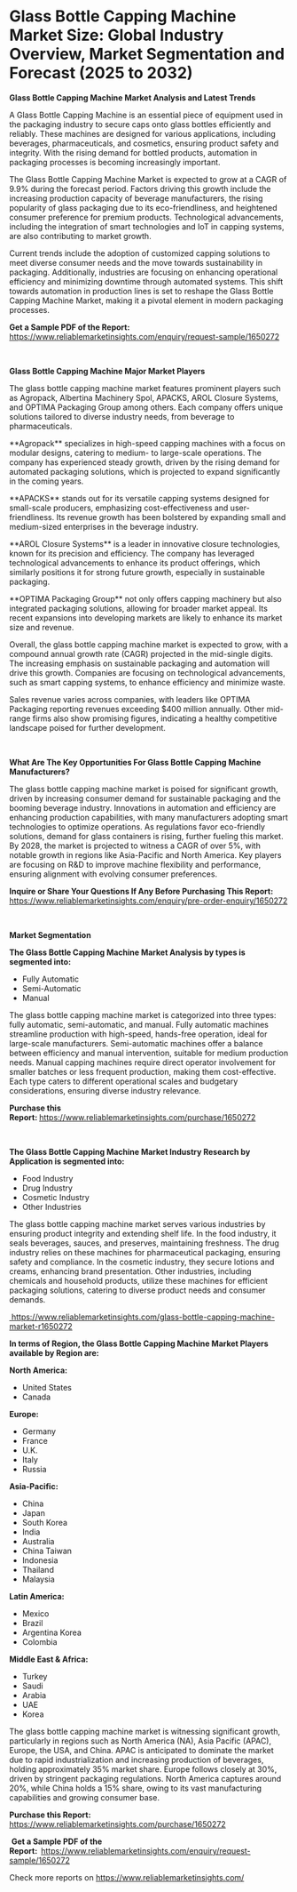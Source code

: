 <p><h1>Glass Bottle Capping Machine Market Size: Global Industry Overview, Market Segmentation and Forecast (2025 to 2032)</h1></p><p><strong>Glass Bottle Capping Machine Market Analysis and Latest Trends</strong></p>
<p><p>A Glass Bottle Capping Machine is an essential piece of equipment used in the packaging industry to secure caps onto glass bottles efficiently and reliably. These machines are designed for various applications, including beverages, pharmaceuticals, and cosmetics, ensuring product safety and integrity. With the rising demand for bottled products, automation in packaging processes is becoming increasingly important.</p><p>The Glass Bottle Capping Machine Market is expected to grow at a CAGR of 9.9% during the forecast period. Factors driving this growth include the increasing production capacity of beverage manufacturers, the rising popularity of glass packaging due to its eco-friendliness, and heightened consumer preference for premium products. Technological advancements, including the integration of smart technologies and IoT in capping systems, are also contributing to market growth.</p><p>Current trends include the adoption of customized capping solutions to meet diverse consumer needs and the move towards sustainability in packaging. Additionally, industries are focusing on enhancing operational efficiency and minimizing downtime through automated systems. This shift towards automation in production lines is set to reshape the Glass Bottle Capping Machine Market, making it a pivotal element in modern packaging processes.</p></p>
<p><strong>Get a Sample PDF of the Report:&nbsp;</strong> <a href="https://www.reliablemarketinsights.com/enquiry/request-sample/1650272?utm_campaign=2302&utm_medium=2&utm_source=Github&utm_content=ia&utm_term=17022025&utm_id=glass-bottle-capping-machine">https://www.reliablemarketinsights.com/enquiry/request-sample/1650272</a></p>
<p>&nbsp;</p>
<p><strong>Glass Bottle Capping Machine Major Market Players</strong></p>
<p><p>The glass bottle capping machine market features prominent players such as Agropack, Albertina Machinery Spol, APACKS, AROL Closure Systems, and OPTIMA Packaging Group among others. Each company offers unique solutions tailored to diverse industry needs, from beverage to pharmaceuticals.</p><p>**Agropack** specializes in high-speed capping machines with a focus on modular designs, catering to medium- to large-scale operations. The company has experienced steady growth, driven by the rising demand for automated packaging solutions, which is projected to expand significantly in the coming years.</p><p>**APACKS** stands out for its versatile capping systems designed for small-scale producers, emphasizing cost-effectiveness and user-friendliness. Its revenue growth has been bolstered by expanding small and medium-sized enterprises in the beverage industry.</p><p>**AROL Closure Systems** is a leader in innovative closure technologies, known for its precision and efficiency. The company has leveraged technological advancements to enhance its product offerings, which similarly positions it for strong future growth, especially in sustainable packaging.</p><p>**OPTIMA Packaging Group** not only offers capping machinery but also integrated packaging solutions, allowing for broader market appeal. Its recent expansions into developing markets are likely to enhance its market size and revenue.</p><p>Overall, the glass bottle capping machine market is expected to grow, with a compound annual growth rate (CAGR) projected in the mid-single digits. The increasing emphasis on sustainable packaging and automation will drive this growth. Companies are focusing on technological advancements, such as smart capping systems, to enhance efficiency and minimize waste.</p><p>Sales revenue varies across companies, with leaders like OPTIMA Packaging reporting revenues exceeding $400 million annually. Other mid-range firms also show promising figures, indicating a healthy competitive landscape poised for further development.</p></p>
<p>&nbsp;</p>
<p><strong>What Are The Key Opportunities For Glass Bottle Capping Machine Manufacturers?</strong></p>
<p><p>The glass bottle capping machine market is poised for significant growth, driven by increasing consumer demand for sustainable packaging and the booming beverage industry. Innovations in automation and efficiency are enhancing production capabilities, with many manufacturers adopting smart technologies to optimize operations. As regulations favor eco-friendly solutions, demand for glass containers is rising, further fueling this market. By 2028, the market is projected to witness a CAGR of over 5%, with notable growth in regions like Asia-Pacific and North America. Key players are focusing on R&D to improve machine flexibility and performance, ensuring alignment with evolving consumer preferences.</p></p>
<p><strong>Inquire or Share Your Questions If Any Before Purchasing This Report:</strong> <a href="https://www.reliablemarketinsights.com/enquiry/pre-order-enquiry/1650272?utm_campaign=2302&utm_medium=2&utm_source=Github&utm_content=ia&utm_term=17022025&utm_id=glass-bottle-capping-machine">https://www.reliablemarketinsights.com/enquiry/pre-order-enquiry/1650272</a></p>
<p>&nbsp;</p>
<p><strong>Market Segmentation</strong></p>
<p><strong>The Glass Bottle Capping Machine Market Analysis by types is segmented into:</strong></p>
<p><ul><li>Fully Automatic</li><li>Semi-Automatic</li><li>Manual</li></ul></p>
<p><p>The glass bottle capping machine market is categorized into three types: fully automatic, semi-automatic, and manual. Fully automatic machines streamline production with high-speed, hands-free operation, ideal for large-scale manufacturers. Semi-automatic machines offer a balance between efficiency and manual intervention, suitable for medium production needs. Manual capping machines require direct operator involvement for smaller batches or less frequent production, making them cost-effective. Each type caters to different operational scales and budgetary considerations, ensuring diverse industry relevance.</p></p>
<p><strong>Purchase this Report:&nbsp;</strong><a href="https://www.reliablemarketinsights.com/purchase/1650272?utm_campaign=2302&utm_medium=2&utm_source=Github&utm_content=ia&utm_term=17022025&utm_id=glass-bottle-capping-machine">https://www.reliablemarketinsights.com/purchase/1650272</a></p>
<p>&nbsp;</p>
<p><strong>The Glass Bottle Capping Machine Market Industry Research by Application is segmented into:</strong></p>
<p><ul><li>Food Industry</li><li>Drug Industry</li><li>Cosmetic Industry</li><li>Other Industries</li></ul></p>
<p><p>The glass bottle capping machine market serves various industries by ensuring product integrity and extending shelf life. In the food industry, it seals beverages, sauces, and preserves, maintaining freshness. The drug industry relies on these machines for pharmaceutical packaging, ensuring safety and compliance. In the cosmetic industry, they secure lotions and creams, enhancing brand presentation. Other industries, including chemicals and household products, utilize these machines for efficient packaging solutions, catering to diverse product needs and consumer demands.</p></p>
<p><a href="https://www.reliablemarketinsights.com/glass-bottle-capping-machine-market-r1650272?utm_campaign=2302&utm_medium=2&utm_source=Github&utm_content=ia&utm_term=17022025&utm_id=glass-bottle-capping-machine">&nbsp;https://www.reliablemarketinsights.com/glass-bottle-capping-machine-market-r1650272</a></p>
<p><strong>In terms of Region, the Glass Bottle Capping Machine Market Players available by Region are:</strong></p>
<p>
    <p> <strong> North America: </strong>
        <ul>
            <li>United States</li>
            <li>Canada</li>
        </ul>
        </p> 
    <p> <strong> Europe: </strong>
        <ul>
            <li>Germany</li>
            <li>France</li>
            <li>U.K.</li>
            <li>Italy</li>
            <li>Russia</li>
        </ul>
        </p> 
    <p> <strong> Asia-Pacific: </strong>
        <ul>
            <li>China</li>
            <li>Japan</li>
            <li>South Korea</li>
            <li>India</li>
            <li>Australia</li>
            <li>China Taiwan</li>
            <li>Indonesia</li>
            <li>Thailand</li>
            <li>Malaysia</li>
        </ul>
        </p> 
    <p> <strong> Latin America: </strong>
        <ul>
            <li>Mexico</li>
            <li>Brazil</li>
            <li>Argentina Korea</li>
            <li>Colombia</li>
        </ul>
        </p> 
    <p> <strong> Middle East & Africa: </strong>
        <ul>
            <li>Turkey</li>
            <li>Saudi</li>
            <li>Arabia</li>
            <li>UAE</li>
            <li>Korea</li>
        </ul>
    </p>
    </p>
<p><p>The glass bottle capping machine market is witnessing significant growth, particularly in regions such as North America (NA), Asia Pacific (APAC), Europe, the USA, and China. APAC is anticipated to dominate the market due to rapid industrialization and increasing production of beverages, holding approximately 35% market share. Europe follows closely at 30%, driven by stringent packaging regulations. North America captures around 20%, while China holds a 15% share, owing to its vast manufacturing capabilities and growing consumer base.</p></p>
<p><strong>Purchase this Report: </strong><a href="https://www.reliablemarketinsights.com/purchase/1650272?utm_campaign=2302&utm_medium=2&utm_source=Github&utm_content=ia&utm_term=17022025&utm_id=glass-bottle-capping-machine">https://www.reliablemarketinsights.com/purchase/1650272</a></p>
<p>&nbsp;<strong>Get a Sample PDF of the Report:&nbsp;&nbsp;</strong><a href="https://www.reliablemarketinsights.com/enquiry/request-sample/1650272?utm_campaign=2302&utm_medium=2&utm_source=Github&utm_content=ia&utm_term=17022025&utm_id=glass-bottle-capping-machine">https://www.reliablemarketinsights.com/enquiry/request-sample/1650272</a></p>
<p><strong></strong></p>
<p>Check more reports on <a href="https://www.reliablemarketinsights.com/?utm_campaign=2302&utm_medium=2&utm_source=Github&utm_content=ia&utm_term=17022025&utm_id=glass-bottle-capping-machine">https://www.reliablemarketinsights.com/</a></p>